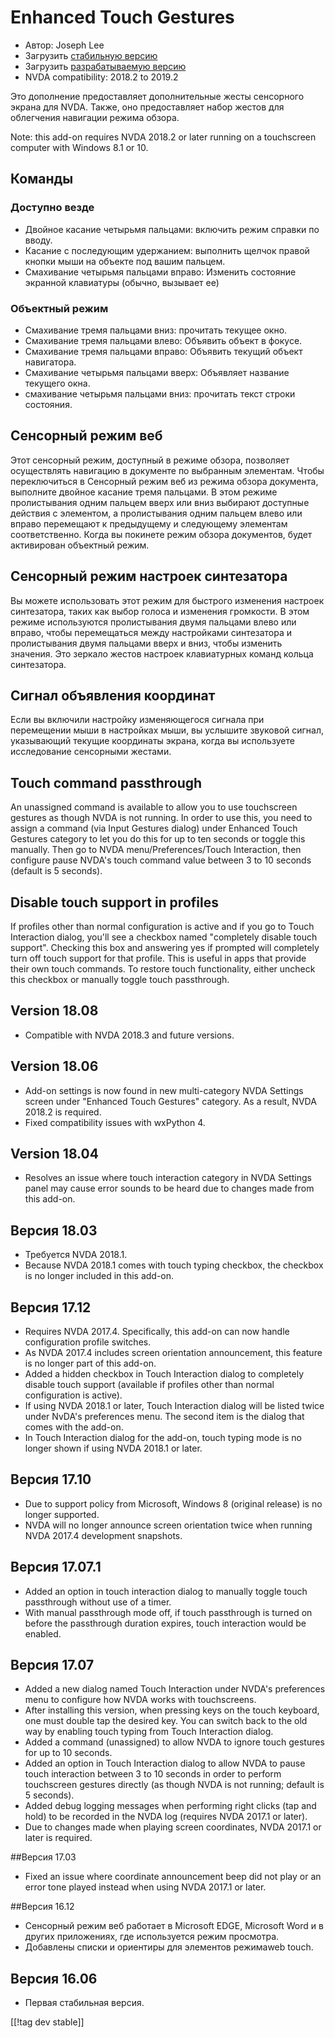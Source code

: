 # Enhanced Touch Gestures #

* Автор: Joseph Lee
* Загрузить [стабильную версию][1]
* Загрузить [разрабатываемую версию][2]
* NVDA compatibility: 2018.2 to 2019.2

Это дополнение предоставляет дополнительные жесты сенсорного экрана для
NVDA. Также, оно предоставляет набор жестов для облегчения навигации режима
обзора.

Note: this add-on requires NVDA 2018.2 or later running on a touchscreen
computer with Windows 8.1 or 10.

## Команды

### Доступно везде

* Двойное касание четырьмя пальцами: включить режим справки по вводу.
* Касание с последующим удержанием: выполнить щелчок правой кнопки мыши на
  объекте под вашим пальцем.
* Смахивание четырьмя пальцами вправо: Изменить состояние экранной
  клавиатуры (обычно, вызывает ее)

### Объектный режим

* Смахивание тремя пальцами вниз: прочитать текущее окно.
* Смахивание тремя пальцами влево: Объявить объект в фокусе.
* Смахивание тремя пальцами вправо: Объявить текущий объект навигатора.
* Смахивание четырьмя пальцами вверх: Объявляет название текущего окна.
* смахивание четырьмя пальцами вниз: прочитать текст строки состояния.

## Сенсорный режим веб

Этот сенсорный режим, доступный в режиме обзора, позволяет осуществлять
навигацию  в документе по выбранным элементам. Чтобы переключиться в
Сенсорный режим веб из режима обзора документа, выполните двойное касание
тремя пальцами. В этом режиме пролистывания одним пальцем вверх или вниз
выбирают доступные действия с элементом, а пролистывания одним пальцем влево
или вправо перемещают к предыдущему и следующему элементам
соответственно. Когда вы покинете режим обзора документов, будет активирован
объектный режим.

## Сенсорный режим настроек синтезатора

Вы можете использовать этот режим для быстрого изменения настроек
синтезатора, таких как выбор голоса и изменения громкости. В этом режиме
используются пролистывания двумя пальцами влево или вправо, чтобы
перемещаться между настройками синтезатора и пролистывания двумя пальцами
вверх и вниз, чтобы изменить значения. Это зеркало жестов настроек
клавиатурных команд кольца синтезатора.

## Сигнал объявления координат

Если вы включили настройку изменяющегося сигнала при перемещении мыши в
настройках мыши, вы услышите звуковой сигнал, указывающий текущие координаты
экрана, когда вы используете исследование сенсорными жестами.

## Touch command passthrough

An unassigned command is available to allow you to use touchscreen gestures
as though NVDA is not running. In order to use this, you need to assign a
command (via Input Gestures dialog) under Enhanced Touch Gestures category
to let you do this for up to ten seconds or toggle this manually. Then go to
NVDA menu/Preferences/Touch Interaction, then configure pause NVDA's touch
command value between 3 to 10 seconds (default is 5 seconds).

## Disable touch support in profiles

If profiles other than normal configuration is active and if you go to Touch
Interaction dialog, you'll see a checkbox named "completely disable touch
support". Checking this box and answering yes if prompted will completely
turn off touch support for that profile. This is useful in apps that provide
their own touch commands. To restore touch functionality, either uncheck
this checkbox or manually toggle touch passthrough.

## Version 18.08

* Compatible with NVDA 2018.3 and future versions.

## Version 18.06

* Add-on settings is now found in new multi-category NVDA Settings screen
  under "Enhanced Touch Gestures" category. As a result, NVDA 2018.2 is
  required.
* Fixed compatibility issues with wxPython 4.

## Version 18.04

* Resolves an issue where touch interaction category in NVDA Settings panel
  may cause error sounds to be heard due to changes made from this add-on.

## Версия 18.03

* Требуется NVDA 2018.1.
* Because NVDA 2018.1 comes with touch typing checkbox, the checkbox is no
  longer included in this add-on.

## Версия 17.12

* Requires NVDA 2017.4. Specifically, this add-on can now handle
  configuration profile switches.
* As NVDA 2017.4 includes screen orientation announcement, this feature is
  no longer part of this add-on.
* Added a hidden checkbox in Touch Interaction dialog to completely disable
  touch support (available if profiles other than normal configuration is
  active).
* If using NVDA 2018.1 or later, Touch Interaction dialog will be listed
  twice under NvDA's preferences menu. The second item is the dialog that
  comes with the add-on.
* In Touch Interaction dialog for the add-on, touch typing mode is no longer
  shown if using NVDA 2018.1 or later.

## Версия 17.10

* Due to support policy from Microsoft, Windows 8 (original release) is no
  longer supported.
* NVDA will no longer announce screen orientation twice when running NVDA
  2017.4 development snapshots.

## Версия 17.07.1

* Added an option in touch interaction dialog to manually toggle touch
  passthrough without use of a timer.
* With manual passthrough mode off, if touch passthrough is turned on before
  the passthrough duration expires, touch interaction would be enabled.

## Версия 17.07

* Added a new dialog named Touch Interaction under NVDA's preferences menu
  to configure how NVDA works with touchscreens.
* After installing this version, when pressing keys on the touch keyboard,
  one must double tap the desired key. You can switch back to the old way by
  enabling touch typing from Touch Interaction dialog.
* Added a command (unassigned) to allow NVDA to ignore touch gestures for up
  to 10 seconds.
* Added an option in Touch Interaction dialog to allow NVDA to pause touch
  interaction between 3 to 10 seconds in order to perform touchscreen
  gestures directly (as though NVDA is not running; default is 5 seconds).
* Added debug logging messages when performing right clicks (tap and hold)
  to be recorded in the NVDA log (requires NVDA 2017.1 or later).
* Due to changes made when playing screen coordinates, NVDA 2017.1 or later
  is required.

##Версия 17.03

* Fixed an issue where coordinate announcement beep did not play or an error
  tone played instead when using NVDA 2017.1 or later.

##Версия 16.12

* Сенсорный режим веб работает в Microsoft EDGE, Microsoft Word и в других
  приложениях, где используется режим просмотра.
* Добавлены списки и ориентиры для элементов режимаweb touch.

## Версия 16.06

* Первая стабильная версия.

[[!tag dev stable]]

[1]: https://addons.nvda-project.org/files/get.php?file=ets

[2]: https://addons.nvda-project.org/files/get.php?file=ets-dev
